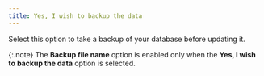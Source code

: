 ```yaml
---
title: Yes, I wish to backup the data
---
```



Select this option to take a backup of your database before updating  it.


{:.note}
The **Backup 
 file name** option is enabled only when the **Yes, 
 I wish to backup the data** option is selected.
